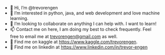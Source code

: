 - 👋 Hi, I’m @trevorengen
- 👀 I’m interested in python, java, and web development and love machine learning.
- 💞️ I’m looking to collaborate on anything I can help with. I want to learn!
- 📫 Contact me on here, I am doing my best to check frequently. Feel free to email me at trevorengen@gmail.com as well.
- 🧪 Find me on kaggle at https://www.kaggle.com/trevorengen.
- 🔗 Find me on linkedin at https://www.linkedin.com/in/trevor-engen
